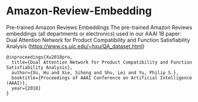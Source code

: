 # Amazon-Review-Embedding
Pre-trained Amazon Reviews Embeddings
The pre-trained Amazon Reviews embeddings (all departments or electronics) used in our AAAI 18 paper: Dual Attention Network for Product Compatibility and Function Satisfiability Analysis (https://www.cs.uic.edu/~hxu/QA_dataset.html)
```
@inproceedings{Xu2018pro,
  title={Dual Attention Network for Product Compatibility and Function Satisfiability Analysis},
  author={Xu, Hu and Xie, Sihong and Shu, Lei and Yu, Philip S.},
  booktitle={Proceedings of AAAI Conference on Artificial Intelligence (AAAI)},
  year={2018}
}
```
